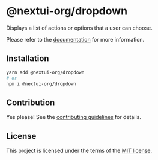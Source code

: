 # @nextui-org/dropdown

Displays a list of actions or options that a user can choose.

Please refer to the [documentation](https://nextui.org/docs/components/dropdown) for more information.

## Installation

```sh
yarn add @nextui-org/dropdown
# or
npm i @nextui-org/dropdown
```

## Contribution

Yes please! See the
[contributing guidelines](https://github.com/nextui-org/nextui/blob/master/CONTRIBUTING.md)
for details.

## License

This project is licensed under the terms of the
[MIT license](https://github.com/nextui-org/nextui/blob/master/LICENSE).
